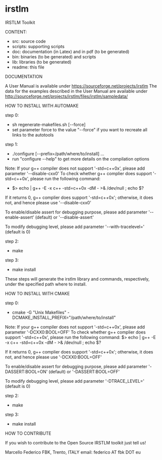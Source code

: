 # irstlm
IRSTLM Toolkit 

CONTENT:

- src: source code
- scripts: supporting scripts
- doc: documentation (in Latex) and in pdf (to be generated)
- bin: binaries (to be generated) and scripts
- lib: libraries (to be generated)
- readme: this file

DOCUMENTATION

A User Manual is available under https://sourceforge.net/projects/irstlm
The data for the examples described in the User Manual are available under http://sourceforge.net/projects/irstlm/files/irstlm/sampledata/

HOW TO INSTALL WITH AUTOMAKE

step 0: 
- sh regenerate-makefiles.sh [--force]
- set parameter force to the value "--force" if you want to recreate all links to the autotools

step 1: 
- ./configure [--prefix=/path/where/to/install] ...
- run "configure --help" to get more details on the compilation options

Note: If your g++ compiler does not support '-std=c++0x', please add parameter '--disable-cxx0'
To check whether g++ complier does support '-std=c++0x', please run the following command:
- $> echo | g++ -E -x c++ -std=c++0x -dM - >& /dev/null ; echo $?

If it returns 0, g++ complier does support '-std=c++0x'; otherwise, it does not, and hence please use '--disable-cxx0'

To enable/disable assert for debugging purpose, please add parameter '--enable-assert' (default) or '--disable-assert'

To modify debugging level, please add parameter '--with-tracelevel=<val>' (default is 0)


step 2: 
- make

step 3: 
- make install

These steps will generate the irstlm library and commands, respectively,
under the specified path where to install.

HOW TO INSTALL WITH CMAKE

step 0: 
- cmake -G "Unix Makefiles" -DCMAKE_INSTALL_PREFIX="/path/where/to/install"

Note: If your g++ compiler does not support '-std=c++0x', please add parameter '-DCXX0:BOOL=OFF'
To check whether g++ complier does support '-std=c++0x', please run the following command:
$> echo | g++ -E -x c++ -std=c++0x -dM - >& /dev/null ; echo $?

If it returns 0, g++ complier does support '-std=c++0x'; otherwise, it does not, and hence please use '-DCXX0:BOOL=OFF'

To enable/disable assert for debugging purpose, please add parameter '-DASSERT:BOOL=ON' (default) or '-DASSERT:BOOL=OFF'

To modify debugging level, please add parameter '-DTRACE_LEVEL=<val>' (default is 0)


step 2: 
- make

step 3: 
- make install

HOW TO CONTRIBUTE

If you wish to contribute to the Open Source IRSTLM toolkit just tell us! 

Marcello Federico
FBK, Trento, ITALY
email: federico AT fbk DOT eu

